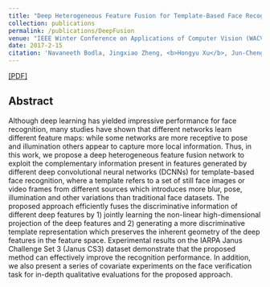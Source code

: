 ```yaml
---
title: "Deep Heterogeneous Feature Fusion for Template-Based Face Recognition"
collection: publications
permalink: /publications/DeepFusion
venue: "IEEE Winter Conference on Applications of Computer Vision (WACV)"
date: 2017-2-15
citation: 'Navaneeth Bodla, Jingxiao Zheng, <b>Hongyu Xu</b>, Jun-Cheng Chen, Carlos Castillo and Rama Chellappa. <i>IEEE Winter Conference on Applications of Computer Vision</i>. <b>WACV 2017</b>.'
---
```

[[PDF]](https://arxiv.org/pdf/1702.04471.pdf) 


## Abstract
Although deep learning has yielded impressive performance for face recognition, many studies have shown that different networks learn different feature maps: while some networks are more receptive to pose and illumination others appear to capture more local information. Thus, in this work, we propose a deep heterogeneous feature fusion network to exploit the complementary information present in features generated by different deep convolutional neural networks (DCNNs) for template-based face recognition, where a template refers to a set of still face images or video frames from different sources which introduces more blur, pose, illumination and other variations than traditional face datasets. The proposed approach efficiently fuses the discriminative information of different deep features by 1) jointly learning the non-linear high-dimensional projection of the deep features and 2) generating a more discriminative template representation which preserves the inherent geometry of the deep features in the feature space. Experimental results on the IARPA Janus Challenge Set 3 (Janus CS3) dataset demonstrate that the proposed method can effectively improve the recognition performance. In addition, we also present a series of covariate experiments on the face verification task for in-depth qualitative evaluations for the proposed approach.
